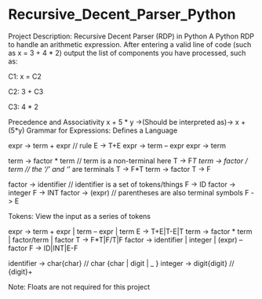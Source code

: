 # Recursive_Decent_Parser_Python
Project Description: Recursive Decent Parser (RDP) in Python 
A Python RDP to handle an arithmetic expression.
After entering a valid line of code (such as x = 3 + 4 * 2) output the list of components you have processed, such as:

C1: x = C2

C2: 3 + C3

C3: 4 * 2

Precedence and Associativity
x + 5 * y ->(Should be interpreted as)-> x + (5*y)
Grammar for Expressions: Defines a Language

expr -> term + expr  		 // rule                                        E -> T+E
expr -> term – expr
expr -> term

term -> factor * term		 // term is a non-terminal here                 T -> F*T
term -> factor / term		 // the ‘/’ and ‘*’ are terminals               T -> F*T
term -> factor                                                          T -> F

factor -> identifier		 // identifier is a set of tokens/things        F -> ID
factor -> integer                                                       F -> INT
factor -> (expr) 		    // parentheses are also terminal symbols        F -> E

Tokens: View the input as a series of tokens 

expr -> term + expr | term – expr | term                                E -> T+E|T-E|T
term -> factor * term | factor/term | factor                            T -> F*T|F/T|F
factor -> identifier | integer | (expr) – factor                        F -> ID|INT|E-F

identifier -> char{char}  	 // char {char | digit | _ }
integer -> digit{digit} 	 // {digit}+

Note: Floats are not required for this project



